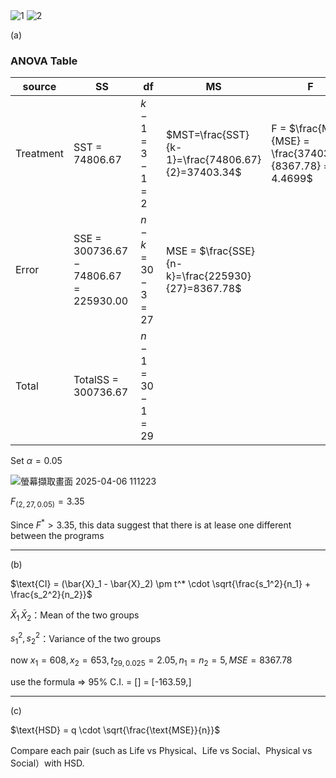 <img  alt="1" src="https://github.com/user-attachments/assets/00abfc5d-8cd9-4ed7-89d3-054e9b4b0c88"   />  

<img  alt="2" src="https://github.com/user-attachments/assets/df6c29f8-a7ec-4ae9-b604-eed494ad8d3e"   />

(a)

### ANOVA Table

| source    | SS                              | df                  | MS                                                 | F                                                       |
| --------- | ------------------------------- | ------------------- | -------------------------------------------------- | ------------------------------------------------------- |
| Treatment | SST = 74806.67                   | $k-1=3-1=2$     | $MST=\frac{SST}{k-1}=\frac{74806.67}{2}=37403.34$      | F = $\frac{MST}{MSE} = \frac{37403.34}{8367.78} = 4.4699$ |
| Error     | SSE = $300736.67 - 74806.67 = 225930.00$ | $n - k = 30 - 3 = 27$ | MSE = $\frac{SSE}{n-k}=\frac{225930}{27}=8367.78$ |                                                         |
| Total     | TotalSS = 300736.67       | $n - 1 = 30 - 1 = 29$ |                                                    |                                                         |


Set $\alpha = 0.05$

![螢幕擷取畫面 2025-04-06 111223](https://github.com/user-attachments/assets/728f50c8-bd47-42bb-95b7-cd7e4b8f357e)


$F_{(2,27,0.05)}= 3.35$

Since $F^*>3.35$, this data suggest that there is at lease one different between the programs

------------------------------------------------------------------------------------------------------------------------------

(b)


$\text{CI} = (\bar{X}_1 - \bar{X}_2) \pm t^* \cdot \sqrt{\frac{s_1^2}{n_1} + \frac{s_2^2}{n_2}}$

$\bar{X}_1 \,\bar{X}_2$：Mean of the two groups

$s_1^2, s_2^2$：Variance of the two groups

now $x_1=608, x_2=653, t_{29,0.025} = 2.05, n_1 = n_2 = 5, MSE = 8367.78$

use the formula => 95% C.I. = [] = [-163.59,]

-------------------------------------------------------------------------------------------------------------------------------

(c)

$\text{HSD} = q \cdot \sqrt{\frac{\text{MSE}}{n}}$




 


Compare each pair (such as Life vs Physical、Life vs Social、Physical vs Social）with HSD.
